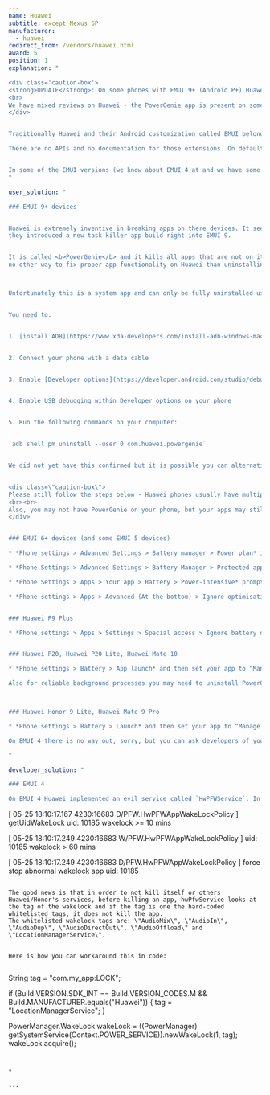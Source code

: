 ```yaml
---
name: Huawei
subtitle: except Nexus 6P
manufacturer:
  - huawei
redirect_from: /vendors/huawei.html
award: 5
position: 1
explanation: "

<div class='caution-box'>
<strong>UPDATE</strong>: On some phones with EMUI 9+ (Android P+) Huawei introduced a new task killer app called PowerGenie which kills everything not whitelisted by Huawei and does not give users any configuration options. See below how to uninstall it.
<br>
We have mixed reviews on Huawei - the PowerGenie app is present on some EMUI 9+ systems, while on others it isn't.
</div>


Traditionally Huawei and their Android customization called EMUI belongs to the most troubled on the market with respect to non-standard background process limitations.

There are no APIs and no documentation for those extensions. On default settings, background processing simply does not work right and apps working in background will break.


In some of the EMUI versions (we know about EMUI 4 at and we have some reports about EMUI 5 and now the latest EMUI 9) no user accessible settings can prevent the system to break background processing longer than 60 minutes. This is done by an evil custom service called HwPFWService (and in EMUI 9 this is called PowerGenie) developed and bundled with EMUI by Huawei.
"

user_solution: "

### EMUI 9+ devices


Huawei is extremely inventive in breaking apps on there devices. It seems on Android Pie, in addition to all the non-standard power management measures described below
they introduced a new task killer app build right into EMUI 9.


It is called <b>PowerGenie</b> and it kills all apps that are not on its whitelist. You cannot add custom apps on their pre-defined whitelist. This means there is
no other way to fix proper app functionality on Huawei than uninstalling PowerGenie.



Unfortunately this is a system app and can only be fully uninstalled using ADB (Android Debug Bridge) Source: [XDA](https://forum.xda-developers.com/mate-20-pro/themes/remove-powergenie-to-allow-background-t3890409).


You need to:


1. [install ADB](https://www.xda-developers.com/install-adb-windows-macos-linux/) on your computer


2. Connect your phone with a data cable


3. Enable [Developer options](https://developer.android.com/studio/debug/dev-options.html)


4. Enable USB debugging within Developer options on your phone


5. Run the following commands on your computer:


`adb shell pm uninstall --user 0 com.huawei.powergenie`


We did not yet have this confirmed but it is possible you can alternatively just disable PowerGenie in *Phone settings > Apps*. This setting would need to be re-applied every time you reboot your device.


<div class=\"caution-box\">
Please still follow the steps below - Huawei phones usually have multiple powersaving mechanisms.
<br><br>
Also, you may not have PowerGenie on your phone, but your apps may still get killed by another mechanism.
</div>


### EMUI 6+ devices (and some EMUI 5 devices)

* *Phone settings > Advanced Settings > Battery manager > Power plan* is set to *Performance*

* *Phone Settings > Advanced Settings > Battery Manager > Protected apps* – check for your app as *Protected*

* *Phone Settings > Apps > Your app > Battery > Power-intensive* prompt [x] and *Keep running after screen off [x]*

* *Phone settings > Apps > Advanced (At the bottom) > Ignore optimisations >* Press *Allowed > All apps >* Find your app on the list and set to *Allow*


### Huawei P9 Plus

* *Phone settings > Apps > Settings > Special access > Ignore battery optimisation >* select allow for your app.


### Huawei P20, Huawei P20 Lite, Huawei Mate 10

* *Phone settings > Battery > App launch* and then set your app to “Manage manually” and make sure everything is turned on.

Also for reliable background processes you may need to uninstall PowerGenie as described above.



### Huawei Honor 9 Lite, Huawei Mate 9 Pro

* *Phone settings > Battery > Launch* and then set your app to “Manage manually” and make sure everything is turned on.

On EMUI 4 there is no way out, sorry, but you can ask developers of your apps to implement the workaround described in <a href=\"#developer-solution-section\">Developer section</a>

"

developer_solution: "

### EMUI 4

On EMUI 4 Huawei implemented an evil service called `HwPFWService`. In your `adb logcat` you can see message like:


```

[ 05-25 18:10:17.167 4230:16683 D/PFW.HwPFWAppWakeLockPolicy ]
getUidWakeLock uid: 10185 wakelock >= 10 mins


[ 05-25 18:10:17.249 4230:16683 W/PFW.HwPFWAppWakeLockPolicy ]
uid: 10185 wakelock > 60 mins


[ 05-25 18:10:17.249 4230:16683 D/PFW.HwPFWAppWakeLockPolicy ]
force stop abnormal wakelock app uid: 10185

```

The good news is that in order to not kill itself or others Huawei/Honor's services, before killing an app, hwPfwService looks at the tag of the wakelock and if the tag is one the hard-coded whitelisted tags, it does not kill the app.
The whitelisted wakelock tags are: \"AudioMix\", \"AudioIn\", \"AudioDup\", \"AudioDirectOut\", \"AudioOffload\" and \"LocationManagerService\".


Here is how you can workaround this in code:


```

String tag = \"com.my_app:LOCK\";


if (Build.VERSION.SDK_INT == Build.VERSION_CODES.M && Build.MANUFACTURER.equals(\"Huawei\")) {
    tag = \"LocationManagerService\";
}


PowerManager.WakeLock wakeLock = ((PowerManager) getSystemService(Context.POWER_SERVICE)).newWakeLock(1, tag);
wakeLock.acquire();

```


"

---
```

